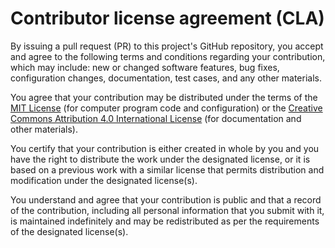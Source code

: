 # Contributor license agreement (CLA)

By issuing a pull request (PR) to this project's GitHub repository, you accept and agree to the following terms and conditions regarding your contribution, which may include: new or changed software features, bug fixes, configuration changes, documentation, test cases, and any other materials.

You agree that your contribution may be distributed under the terms of the [MIT License](https://opensource.org/license/mit/) (for computer program code and configuration) or the [Creative Commons Attribution 4.0 International License](https://creativecommons.org/licenses/by/4.0/legalcode) (for documentation and other materials).

You certify that your contribution is either created in whole by you and you have the right to distribute the work under the designated license, or it is based on a previous work with a similar license that permits distribution and modification under the designated license(s).

You understand and agree that your contribution is public and that a record of the contribution, including all personal information that you submit with it, is maintained indefinitely and may be redistributed as per the requirements of the designated license(s).
